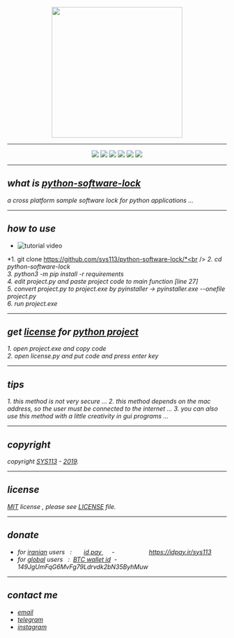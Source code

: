 <p align="center">
  <img width="300" height="300" src="https://raw.githubusercontent.com/sys113/python-software-lock/master/python-software-lock.png">
</p>

---
<div align="center">
  
![](https://img.shields.io/github/stars/SYS113/python-software-lock.svg)
![](https://img.shields.io/badge/language-python-orange.svg)
![](https://img.shields.io/github/forks/SYS113/python-software-lock.svg)
![](https://img.shields.io/github/release/SYS113/python-software-lock.svg)
![](https://img.shields.io/github/issues/SYS113/python-software-lock.svg)
![](https://img.shields.io/badge/license-MIT-informational.svg)
</div>

---
## *what is <ins>python-software-lock</ins>*
*a cross platform sample software lock for python applications ...*

---
## *how to use*

* ![tutorial video](https://bit.ly/37zhVWL)

*1. git clone https://github.com/sys113/python-software-lock/*<br />
*2. cd python-software-lock*<br />
*3. python3 -m pip install -r requirements*<br />
*4. edit project.py and paste project code to main function [line 27]*<br />
*5. convert project.py to project.exe by pyinstaller -> pyinstaller.exe --onefile project.py*<br />
*6. run project.exe*

---
## *get <ins>license</ins> for <ins>python project</ins>*
*1. open project.exe and copy code*<br />
*2. open license.py and put code and press enter key*

---
## *tips*
*1. this method is not very secure ...*
*2. this method depends on the mac address, so the user must be connected to the internet ...*
*3. you can also use this method with a little creativity in gui programs ...*

---
## *copyright*
*copyright <ins>SYS113</ins> - <ins>2019</ins>.*

---
## *license* 
*<ins>MIT</ins> license , please see <ins>LICENSE</ins> file.*

---
## *donate* 
+ *for <ins>iranian</ins> users &nbsp; :  &nbsp;&nbsp;&nbsp;&nbsp;&nbsp; <ins>  id pay </ins> &nbsp;&nbsp;&nbsp;&nbsp; - &nbsp;&nbsp;&nbsp;&nbsp;&nbsp;&nbsp;&nbsp;&nbsp;&nbsp;&nbsp;&nbsp;&nbsp;&nbsp;&nbsp;&nbsp;&nbsp;&nbsp;&nbsp; https://idpay.ir/sys113*
+ *for <ins>global</ins> users &nbsp; : &nbsp;<ins>BTC wallet id</ins>&nbsp; - &nbsp; 149JgUmFqG6MvFg79Ldrvdk2bN35ByhMuw*
---
## *contact me* 
* *[email](mailto:051.SYS113@gmail.com)*
* *[telegram](https://t.me/SYS113/)*
* *[instagram](https://instagram.com/sys113/)*

